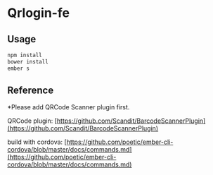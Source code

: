 # Qrlogin-fe

## Usage

```bash
npm install
bower install
ember s
```

## Reference

*Please add QRCode Scanner plugin first.

QRCode plugin: [https://github.com/Scandit/BarcodeScannerPlugin](https://github.com/Scandit/BarcodeScannerPlugin)

build with cordova: [https://github.com/poetic/ember-cli-cordova/blob/master/docs/commands.md](https://github.com/poetic/ember-cli-cordova/blob/master/docs/commands.md)
